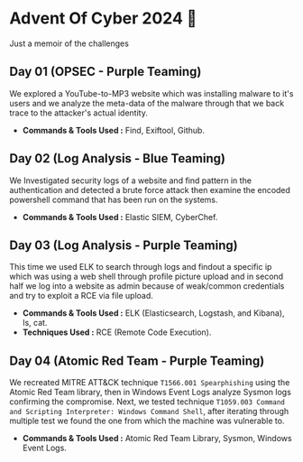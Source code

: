 # Advent Of Cyber 2024 🎄
Just a memoir of the challenges

## Day 01 (OPSEC - Purple Teaming)
We explored a YouTube-to-MP3 website which was installing malware to it's users and we analyze the meta-data of the malware through that we back trace to the attacker's actual identity. 

- **Commands & Tools Used :** Find, Exiftool, Github.

## Day 02 (Log Analysis - Blue Teaming)
We Investigated security logs of a website and find pattern in the authentication and detected a brute force attack then examine the encoded powershell command that has been run on the systems.

- **Commands & Tools Used :** Elastic SIEM, CyberChef.

## Day 03 (Log Analysis - Purple Teaming)
This time we used ELK to search through logs and findout a specific ip which was using a web shell through profile picture upload and in second half we log into a website as admin because of weak/common credentials and try to exploit a RCE via file upload. 

- **Commands & Tools Used :**  ELK (Elasticsearch, Logstash, and Kibana), ls, cat.
- **Techniques Used :** RCE (Remote Code Execution).

## Day 04 (Atomic Red Team - Purple Teaming)
We recreated MITRE ATT&CK technique `T1566.001 Spearphishing` using the Atomic Red Team library, then in Windows Event Logs analyze Sysmon logs confirming the compromise. Next, we tested technique `T1059.003 Command and Scripting Interpreter: Windows Command Shell`, after iterating through multiple test we found the one from which the machine was vulnerable to.

- **Commands & Tools Used :** Atomic Red Team Library, Sysmon, Windows Event Logs.

